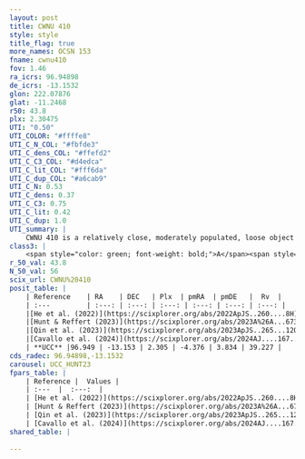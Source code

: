 ```yaml
---
layout: post
title: CWNU 410
style: style
title_flag: true
more_names: OCSN 153
fname: cwnu410
fov: 1.46
ra_icrs: 96.94898
de_icrs: -13.1532
glon: 222.07876
glat: -11.2468
r50: 43.8
plx: 2.30475
UTI: "0.50"
UTI_COLOR: "#ffffe8"
UTI_C_N_COL: "#fbfde3"
UTI_C_dens_COL: "#ffefd2"
UTI_C_C3_COL: "#d4edca"
UTI_C_lit_COL: "#fff6da"
UTI_C_dup_COL: "#a6cab9"
UTI_C_N: 0.53
UTI_C_dens: 0.37
UTI_C_C3: 0.75
UTI_C_lit: 0.42
UTI_C_dup: 1.0
UTI_summary: |
    CWNU 410 is a relatively close, moderately populated, loose object of high C3 quality. It was recently reported in the literature.
class3: |
    <span style="color: green; font-weight: bold;">A</span><span style="color: #FFC300; font-weight: bold;">B</span>
r_50_val: 43.8
N_50_val: 56
scix_url: CWNU%20410
posit_table: |
    | Reference    | RA    | DEC   | Plx  | pmRA  | pmDE   |  Rv  |
    | :---         | :---: | :---: | :---: | :---: | :---: | :---: |
    |[He et al. (2022)](https://scixplorer.org/abs/2022ApJS..260....8H) | 97.171 | -13.582 | 2.22 | -4.36 | 3.88 | 39.5 |
    |[Hunt & Reffert (2023)](https://scixplorer.org/abs/2023A%26A...673A.114H) | 96.126 | -12.957 | 2.313 | -4.443 | 3.798 | 37.078 |
    |[Qin et al. (2023)](https://scixplorer.org/abs/2023ApJS..265...12Q) | 96.99 | -13.49 | 2.31 | -4.39 | 3.78 | 38.33 |
    |[Cavallo et al. (2024)](https://scixplorer.org/abs/2024AJ....167...12C) | 96.757 | -13.008 | 2.315 | -- | -- | -- |
    | **UCC** |96.949 | -13.153 | 2.305 | -4.376 | 3.834 | 39.227 | 
cds_radec: 96.94898,-13.1532
carousel: UCC_HUNT23
fpars_table: |
    | Reference |  Values |
    | :---  |  :---:  |
    | [He et al. (2022)](https://scixplorer.org/abs/2022ApJS..260....8H) | `AG=0.3, m-M=8.3, logAge=7.7, Z=0.024` |
    | [Hunt & Reffert (2023)](https://scixplorer.org/abs/2023A%26A...673A.114H) | `AV50=0.214, diffAV50=0.574, MOD50=8.1, logAge50=7.881` |
    | [Qin et al. (2023)](https://scixplorer.org/abs/2023ApJS..265...12Q) | `E(B-V)=0.13, m-M=8.59, logt=7.6` |
    | [Cavallo et al. (2024)](https://scixplorer.org/abs/2024AJ....167...12C) | `AV50=0.42, dMod50=8.21, logAge50=7.83, [Fe/H]50=0.5` |
shared_table: |
    
---
```

